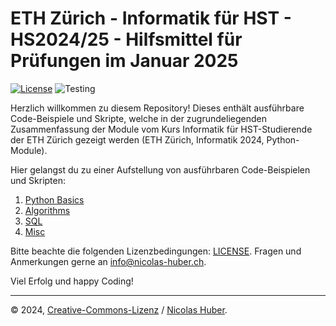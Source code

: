 # ETH Zürich - Informatik für HST - HS2024/25 - Hilfsmittel für Prüfungen im Januar 2025

[![License](https://img.shields.io/badge/License-CCBYNCND-blue)](/LICENSE.md)
![Testing](https://github.com/nicolashuberIT/eth-hst-2024-informatik-executables/actions/workflows/testing.yaml/badge.svg)

Herzlich willkommen zu diesem Repository! Dieses enthält ausführbare Code-Beispiele und Skripte, welche in der zugrundeliegenden Zusammenfassung der Module vom Kurs Informatik für HST-Studierende der ETH Zürich gezeigt werden (ETH Zürich, Informatik 2024, Python-Module).

Hier gelangst du zu einer Aufstellung von ausführbaren Code-Beispielen und Skripten:

1. [Python Basics](/python/)
2. [Algorithms](/algorithms/)
3. [SQL](/sql/)
4. [Misc](/misc/)

Bitte beachte die folgenden Lizenzbedingungen: [LICENSE](/LICENSE.md). Fragen und Anmerkungen gerne an [info@nicolas-huber.ch](mailto:info@nicolas-huber.ch).

Viel Erfolg und happy Coding!

---

© 2024, [Creative-Commons-Lizenz](/LICENSE.md) / [Nicolas Huber](https://nicolas-huber.ch).
